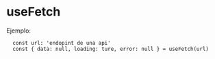 <!-- @format -->

# useFetch

Ejemplo:

```
  const url: 'endopint de una api'
  const { data: null, loading: ture, error: null } = useFetch(url)
```
